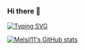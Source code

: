 ### Hi there 👋
[![Typing SVG](https://readme-typing-svg.demolab.com/?lines=Hello+there+👋;I+am+a+Full+Stack+Software+Engineer)](https://git.io/typing-svg)

[![Melsil11's GitHub stats](https://github-readme-stats.vercel.app/api?username=melsil11&count_private=trueshow_icons=true&theme=radical)](https://github.com/melsil11/github-readme-stats)
<!--
**melsil11/melsil11** is a ✨ _special_ ✨ repository because its `README.md` (this file) appears on your GitHub profile.

Here are some ideas to get you started:

- 🔭 I’m currently working on ...
- 🌱 I’m currently learning ...
- 👯 I’m looking to collaborate on ...
- 🤔 I’m looking for help with ...
- 💬 Ask me about ...
- 📫 How to reach me: ...
- 😄 Pronouns: ...
- ⚡ Fun fact: ...
-->
